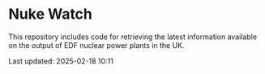 # Nuke Watch

This repository includes code for retrieving the latest information available on the output of EDF nuclear power plants in the UK.

Last updated: 2025-02-18 10:11